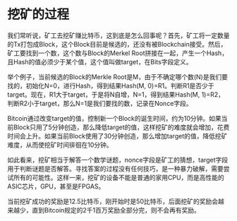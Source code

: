 # 挖矿的过程

我们常听说，矿工去挖矿赚比特币，这到底是怎么回事呢？首先，矿工将一定数量的Tx打包成Block，这个Block目前是候选的，还没有被Blockchain接受。然后，矿工要找到一个数，这个数与Block的Merkel Root拼接在一起，产生一个Hash，且Hash的值必须少于某个值，这个值叫做target，在Bits字段定义。

举个例子，当前候选的Block的Merkle Root是M，由于不确定哪个数(N)是我们要找的，初始化N=0，进行Hash，得到结果Hash(M, 0)=R1。判断R1是否少于target。现在，R1大于target，于是将N自增，N=1，得到结果Hash(M, 1)=R2，判断R2小于target，那么N=1是我们要找的数，记录在Nonce字段。

Bitcoin通过改变target的值，控制新一个Block的诞生时间，约为10分钟。如果当前Block只用了5分钟创造，那么降低target的值，这样挖矿的难度就会增加，花费时间会上升。如果当前Block使用了30分钟创造，那么增加target的值，降低挖矿难度，从而使挖矿时间徘徊在10分钟。

如此看来，挖矿相当于解答一个数学谜题，nonce字段是矿工的猜想，target字段用于判断谜题是否解答。寻找答案的过程没有任何技巧，是一种暴力破解，需要尝试所有的可能性。这样一来，挖矿的设备不能是普通的家用CPU，而是高性能的ASIC芯片，GPU，甚至是FPGAS。

当前挖矿成功的奖励是12.5比特币，刚开始时是50比特币，后面挖矿的奖励会越来越少，直到Bitcoin规定的2千1百万奖励全部分完，则不会再有奖励。
